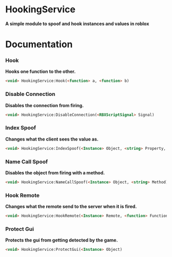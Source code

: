 # HookingService
**A simple module to spoof and hook instances and values in roblox**
# Documentation
### Hook
**Hooks one function to the other.**
```html
<void> HookingService:Hook(<function> a, <function> b)
```
### Disable Connection
**Disables the connection from firing.**
```html
<void> HookingService:DisableConnection(<RBXScriptSignal> Signal)
```
### Index Spoof
**Changes what the client sees the value as.**
```html
<void> HookingService:IndexSpoof(<Instance> Object, <string> Property, <?> Value)
```
### Name Call Spoof
**Disables the object from firing with a method.**
```html
<void> HookingService:NameCallSpoof(<Instance> Object, <string> Method)
```
### Hook Remote
**Changes what the remote send to the server when it is fired.**
```html
<void> HookingService:HookRemote(<Instance> Remote, <function> Function)
```
### Protect Gui
**Protects the gui from getting detected by the game.**
```html
<void> HookingService:ProtectGui(<Instance> Object)
```
